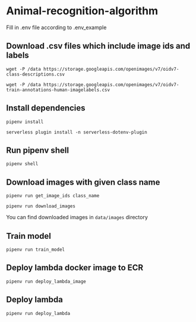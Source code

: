 # Animal-recognition-algorithm

Fill in .env file according to .env_example

## Download .csv files which include image ids and labels

```
wget -P /data https://storage.googleapis.com/openimages/v7/oidv7-class-descriptions.csv
```

```
wget -P /data https://storage.googleapis.com/openimages/v7/oidv7-train-annotations-human-imagelabels.csv
```

## Install dependencies

```
pipenv install
```

```
serverless plugin install -n serverless-dotenv-plugin
```

## Run pipenv shell

```
pipenv shell
```

## Download images with given class name

```
pipenv run get_image_ids class_name
```

```
pipenv run download_images
```

You can find downloaded images in `data/images` directory

## Train model

```
pipenv run train_model
```

## Deploy lambda docker image to ECR

```
pipenv run deploy_lambda_image
```

## Deploy lambda

```
pipenv run deploy_lambda
```

